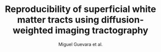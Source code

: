 ---
cat: gaia
subcat: ginkgo
bestof: false
author: Miguel Guevara et al.
title: Reproducibility of superficial white matter tracts using diffusion-weighted imaging tractography
journal: NeuroImage
year: 2017
type: article
doi: 10.1016/j.neuroimage.2016.11.066
---